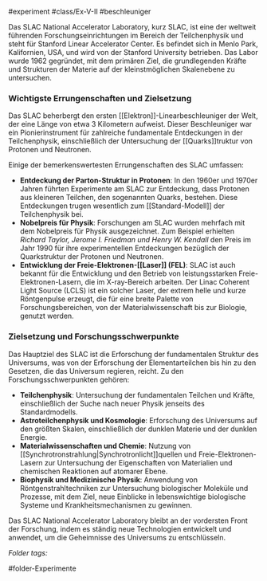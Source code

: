 #experiment #class/Ex-V-II #beschleuniger 

Das SLAC National Accelerator Laboratory, kurz SLAC, ist eine der weltweit führenden Forschungseinrichtungen im Bereich der Teilchenphysik und steht für Stanford Linear Accelerator Center. Es befindet sich in Menlo Park, Kalifornien, USA, und wird von der Stanford University betrieben. Das Labor wurde 1962 gegründet, mit dem primären Ziel, die grundlegenden Kräfte und Strukturen der Materie auf der kleinstmöglichen Skalenebene zu untersuchen.

### Wichtigste Errungenschaften und Zielsetzung

Das SLAC beherbergt den ersten [[Elektron]]-Linearbeschleuniger der Welt, der eine Länge von etwa 3 Kilometern aufweist. Dieser Beschleuniger war ein Pionierinstrument für zahlreiche fundamentale Entdeckungen in der Teilchenphysik, einschließlich der Untersuchung der [[Quarks]]truktur von Protonen und Neutronen.

Einige der bemerkenswertesten Errungenschaften des SLAC umfassen:

- **Entdeckung der Parton-Struktur in Protonen**: In den 1960er und 1970er Jahren führten Experimente am SLAC zur Entdeckung, dass Protonen aus kleineren Teilchen, den sogenannten Quarks, bestehen. Diese Entdeckungen trugen wesentlich zum [[Standard-Modell]] der Teilchenphysik bei.
- **Nobelpreis für Physik**: Forschungen am SLAC wurden mehrfach mit dem Nobelpreis für Physik ausgezeichnet. Zum Beispiel erhielten *Richard Taylor, Jerome I. Friedman und Henry W. Kendall* den Preis im Jahr 1990 für ihre experimentellen Entdeckungen bezüglich der Quarkstruktur der Protonen und Neutronen.
- **Entwicklung der Freie-Elektronen-[[Laser]] (FEL)**: SLAC ist auch bekannt für die Entwicklung und den Betrieb von leistungsstarken Freie-Elektronen-Lasern, die im X-ray-Bereich arbeiten. Der Linac Coherent Light Source (LCLS) ist ein solcher Laser, der extrem helle und kurze Röntgenpulse erzeugt, die für eine breite Palette von Forschungsbereichen, von der Materialwissenschaft bis zur Biologie, genutzt werden.

### Zielsetzung und Forschungsschwerpunkte

Das Hauptziel des SLAC ist die Erforschung der fundamentalen Struktur des Universums, was von der Erforschung der Elementarteilchen bis hin zu den Gesetzen, die das Universum regieren, reicht. Zu den Forschungsschwerpunkten gehören:

- **Teilchenphysik**: Untersuchung der fundamentalen Teilchen und Kräfte, einschließlich der Suche nach neuer Physik jenseits des Standardmodells.
- **Astroteilchenphysik und Kosmologie**: Erforschung des Universums auf den größten Skalen, einschließlich der dunklen Materie und der dunklen Energie.
- **Materialwissenschaften und Chemie**: Nutzung von [[Synchrotronstrahlung|Synchrotronlicht]]quellen und Freie-Elektronen-Lasern zur Untersuchung der Eigenschaften von Materialien und chemischen Reaktionen auf atomarer Ebene.
- **Biophysik und Medizinische Physik**: Anwendung von Röntgenstrahltechniken zur Untersuchung biologischer Moleküle und Prozesse, mit dem Ziel, neue Einblicke in lebenswichtige biologische Systeme und Krankheitsmechanismen zu gewinnen.

Das SLAC National Accelerator Laboratory bleibt an der vordersten Front der Forschung, indem es ständig neue Technologien entwickelt und anwendet, um die Geheimnisse des Universums zu entschlüsseln.


 *Folder tags:*

#folder-Experimente